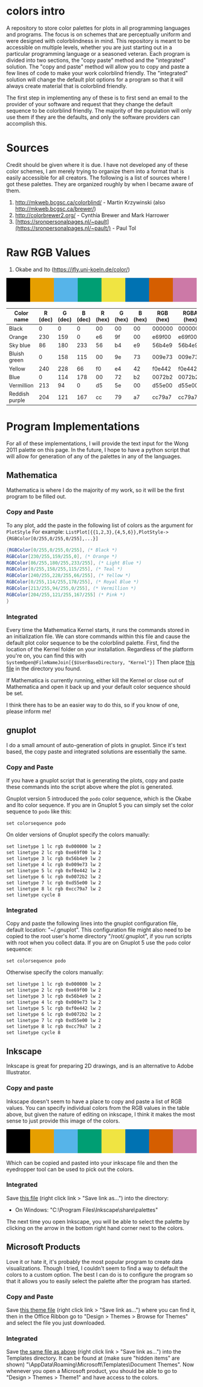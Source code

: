 # colors intro
A repository to store color palettes for plots in all programming languages and programs. 
The focus is on schemes that are perceptually uniform and were designed with 
colorblindness in mind. This
repository is meant to be accessible on multiple levels, whether you are just starting out 
in a particular programming language or a seasoned veteran. Each program is divided into two
sections, the "copy paste" method and the "integrated" solution.  The "copy and paste" method 
will allow you to copy and paste a few lines of code to make your work colorblind friendly. 
The "integrated" solution will change the default plot options for a program so that it will 
always create material that is colorblind friendly.

The first step in implementing any of these is to first send an email to the provider of your 
software and request that they change the default sequence to be colorblind friendly. The 
majority of the population will only use them if they are the defaults, and only the software 
providers can accomplish this.  

# Sources
Credit should be given where it is due. I have not developed any of these color schemes, I am 
merely trying to organize them into a format that is easily accessible for all creators. The 
following is a list of sources where I got these palettes. They are organized roughly by when 
I became aware of them.

1. http://mkweb.bcgsc.ca/colorblind/ - Martin Krzywinski (also http://mkweb.bcgsc.ca/brewer/)
2. http://colorbrewer2.org/ - Cynthia Brewer and Mark Harrower
3. [https://sronpersonalpages.nl/~pault](https://sronpersonalpages.nl/~pault/) - Paul Tol

# Raw RGB Values
1. Okabe and Ito (https://jfly.uni-koeln.de/color/)

<img alt="ColorPalette" src="https://raw.githubusercontent.com/ahrendsen/colorblind/master/wong2011.png">

| Color name | R (dec) | G (dec) | B (dec) | R (hex) | G (hex) | B (hex) | RGB (hex) | RGBA (hex) | 
|   ---      |  ---    |   ---   |   ---   | --- |      --- |    ---      | --- | --- |
| Black      | 0       |  0      |   0     | 00  | 00 | 00 | 000000 | 000000ff | 
| Orange | 230 | 159 | 0 |                    e6 | 9f | 00 | e69f00 | e69f00ff | 
| Sky blue | 86 | 180 | 233 |                 56 | b4 | e9 | 56b4e9 | 56b4e9ff | 
| Bluish green | 0 | 158 | 115 |              00 | 9e | 73 | 009e73 | 009e73ff |
| Yellow | 240 | 228 | 66 |                   f0 | e4 | 42 | f0e442 | f0e442ff |
| Blue | 0 | 114 | 178 |                      00 | 72 | b2 | 0072b2 | 0072b2ff | 
| Vermillion | 213 | 94 | 0 |                 d5 | 5e | 00 | d55e00 | d55e00ff |
| Reddish purple | 204 | 121 | 167 |          cc | 79 | a7 | cc79a7 | cc79a7ff |

# Program Implementations
For all of these implementations, I will provide the text input for the Wong 2011 palette on
this page.
In the future, I hope to have a python script that will allow for generation of any of 
the palettes in any of the languages.
## Mathematica
Mathematica is where I do the majority of my work, so it will be the first program to be filled out.
### Copy and Paste

To any plot, add the paste in the following list of colors as the argument for `PlotStyle`
For example: `ListPlot[{{1,2,3},{4,5,6}},PlotStyle->{RGBColor[0/255,0/255,0/255],...}]`

```Mathematica
{RGBColor[0/255,0/255,0/255], (* Black *)
RGBColor[230/255,159/255,0], (* Orange *)
RGBColor[86/255,180/255,233/255], (* Light Blue *)
RGBColor[0/255,158/255,115/255], (* Teal *)
RGBColor[240/255,228/255,66/255], (* Yellow *)
RGBColor[0/255,114/255,178/255], (* Royal Blue *)
RGBColor[213/255,94/255,0/255], (* Vermillion *)
RGBColor[204/255,121/255,167/255] (* Pink *)
}
```
### Integrated
Every time the Mathematica Kernel starts, it runs the commands stored in an initialization file. We can store commands within this file and cause the default plot color sequence to be the colorblind palette. First, find the location of the Kernel folder on your installation. Regardless of the platform you're on, you can find this with `SystemOpen@FileNameJoin[{$UserBaseDirectory, "Kernel"}]`
Then place [this file](https://github.com/ahrendsen/colorblind/blob/master/init.m) in the directory you found. 

If Mathematica is currently running, either kill the Kernel or close out of Mathematica and open it back up and your default color sequence should be set. 

I think there has to be an easier way to do this, so if you know of one, please inform me!

## gnuplot

I do a small amount of auto-generation of plots in gnuplot. Since it's text based, the copy paste and integrated solutions are essentially the same.

### Copy and Paste

If you have a gnuplot script that is generating the plots, copy and paste these commands into the script above where the plot is generated.

Gnuplot version 5 introduced the `podo` color sequence, which is the Okabe and Ito color sequence. If you are in Gnuplot 5 you can simply set the color sequence to `podo` like this:

```gnuplot
set colorsequence podo
```

On older versions of Gnuplot specify the colors manually:

```gnuplot
set linetype 1 lc rgb 0x000000 lw 2
set linetype 2 lc rgb 0xe69f00 lw 2
set linetype 3 lc rgb 0x56b4e9 lw 2
set linetype 4 lc rgb 0x009e73 lw 2
set linetype 5 lc rgb 0xf0e442 lw 2
set linetype 6 lc rgb 0x0072b2 lw 2
set linetype 7 lc rgb 0xd55e00 lw 2
set linetype 8 lc rgb 0xcc79a7 lw 2
set linetype cycle 8
```

### Integrated

Copy and paste the following lines into the gnuplot configuration file, default location: "~/.gnuplot". This configuration file might also need to be copied to the root user's home directory "/root/.gnuplot", if you run scripts with root when you collect data. If you are on Gnuplot 5 use the `podo` color sequence:

```gnuplot
set colorsequence podo
```

Otherwise specify the colors manually:

```gnuplot
set linetype 1 lc rgb 0x000000 lw 2
set linetype 2 lc rgb 0xe69f00 lw 2
set linetype 3 lc rgb 0x56b4e9 lw 2
set linetype 4 lc rgb 0x009e73 lw 2
set linetype 5 lc rgb 0xf0e442 lw 2
set linetype 6 lc rgb 0x0072b2 lw 2
set linetype 7 lc rgb 0xd55e00 lw 2
set linetype 8 lc rgb 0xcc79a7 lw 2
set linetype cycle 8
```
  
## Inkscape
Inkscape is great for preparing 2D drawings, and is an alternative to Adobe Illustrator. 
### Copy and paste
Inkscape doesn't seem to have a place to copy and paste a list of RGB values. You can specify individual colors from the RGB values in the table above, but given the nature of editing on inkscape, I think it makes the most sense to just provide this image of the colors. 

<img alt="ColorPalette" src="https://raw.githubusercontent.com/ahrendsen/colorblind/master/wong2011.png">

Which can be copied and pasted into your inkscape file and then the eyedropper tool can be used to pick out the colors. 

### Integrated
Save [this file](inkscape/palettes/colorBlind.gpl) (right click link > "Save link as...") into the directory: 
 - On Windows: "C:\Program Files\Inkscape\share\palettes"
 
The next time you open Inkscape, you will be able to select the palette by clicking on the arrow in the bottom right hand corner next to the colors.

## Microsoft Products
Love it or hate it, it's probably the most popular program to create data visualizations. Though I tried, I couldn't seem to find a way to default the colors to a custom option. The best I can do is to configure the program so that it allows you to easily select the palette after the program has started.

### Copy and Paste
Save [this theme file](https://github.com/ahrendsen/colorblind/blob/master/Theme1.thmx) (right click link > "Save link as...") where you can find it, then in the Office Ribbon go to "Design > Themes > Browse for Themes" and select the file you just downloaded. 
### Integrated
Save [the same file as above](https://github.com/ahrendsen/colorblind/blob/master/Theme1.thmx) (right click link > "Save link as...") into the Templates directory. It can be found at (make sure "hidden items" are shown) "<User Folder>\AppData\Roaming\Microsoft\Templates\Document Themes". Now whenever you open a Microsoft product, you should be able to go to "Design > Themes > Theme1" and have access to the colors.


